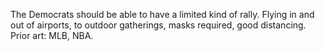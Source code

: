 The Democrats should be able to have a limited kind of rally. Flying in and out of airports, to outdoor gatherings, masks required, good distancing. Prior art: MLB, NBA.
